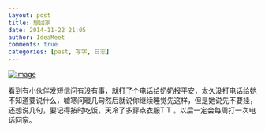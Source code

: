 ```yaml
---
layout: post
title: 想回家
date: 2014-11-22 21:05
author: IdeaMeet
comments: true
categories: [past, 写字, 日志]
---
```

<a href="http://ideameet.jd-app.com/jae/uploads/2014/11/wpid-screenshot_2014-11-22-21-00-32.png"><img title="Screenshot_2014-11-22-21-00-32.png" class="alignnone size-full"  alt="image" src="http://ideameet.jd-app.com/jae/uploads/2014/11/wpid-screenshot_2014-11-22-21-00-32.png" /></a>



看到有小伙伴发短信问有没有事，就打了个电话给奶奶报平安，太久没打电话给她不知道要说什么，嘘寒问暖几句然后就说你继续睡觉先这样，但是她说先不要挂，还想说几句，要记得按时吃饭，天冷了多穿点衣服T T 。以后一定会每周打一次电话回家。
